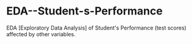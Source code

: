 # EDA--Student-s-Performance
EDA [Exploratory Data Analysis] of Student's Performance (test scores) affected by other variables.
